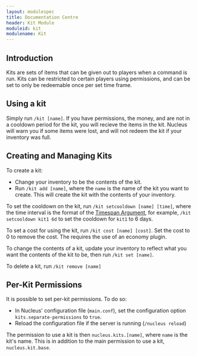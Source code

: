 ```yaml
---
layout: modulespec
title: Documentation Centre
header: Kit Module
moduleid: kit
modulename: Kit
---
```


## Introduction

Kits are sets of items that can be given out to players when a command is run. Kits can be restricted to certain players
using permissions, and can be set to only be redeemable once per set time frame.

## Using a kit

Simply run `/kit [name]`. If you have permissions, the money, and are not in a cooldown period for the kit, you will
recieve the items in the kit. Nucleus will warn you if some items were lost, and will not redeem the kit if your inventory
was full.

## Creating and Managing Kits

To create a kit:

* Change your inventory to be the contents of the kit.
* Run `/kit add [name]`, where the `name` is the name of the kit you want to create. This will create the kit with the
 contents of your inventory.

To set the cooldown on the kit, run `/kit setcooldown [name] [time]`, where the time interval is the format of the [Timespan Argument](../arguments.html#timespan),
for example, `/kit setcooldown kit1 6d` to set the cooldown for `kit1` to 6 days.

To set a cost for using the kit, run `/kit cost [name] [cost]`. Set the cost to 0 to remove the cost. The requires the use
of an economy plugin.

To change the contents of a kit, update your inventory to reflect what you want the contents of the kit to be, then run
`/kit set [name]`.

To delete a kit, run `/kit remove [name]`

## Per-Kit Permissions

It is possible to set per-kit permissions. To do so:

* In Nucleus' configuration file (`main.conf`), set the configuration option `kits.separate-permissions` to `true`.
* Reload the configuration file if the server is running (`/nucleus reload`)

The permission to use a kit is then `nucleus.kits.[name]`, where `name` is the kit's name. This is in addition to the main
permission to use a kit, `nucleus.kit.base`.